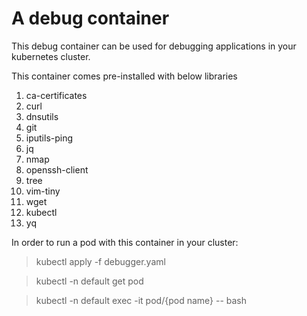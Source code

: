 # A debug container

This debug container can be used for debugging applications in your kubernetes cluster.

This container comes pre-installed with below libraries

1. ca-certificates 
1. curl 
1. dnsutils 
1. git 
1. iputils-ping 
1. jq 
1. nmap 
1. openssh-client 
1. tree 
1. vim-tiny 
1. wget 
1. kubectl
1. yq


In order to run a pod with this container in your cluster:

> kubectl apply -f debugger.yaml

> kubectl -n default get pod

> kubectl -n default exec -it pod/{pod name} -- bash
